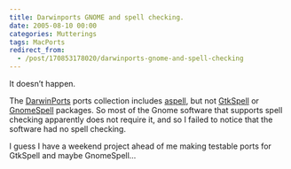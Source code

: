```yaml
---
title: Darwinports GNOME and spell checking.
date: 2005-08-10 00:00
categories: Mutterings
tags: MacPorts
redirect_from:
  - /post/170853178020/darwinports-gnome-and-spell-checking
---
```

It doesn&rsquo;t happen.

The [DarwinPorts](https://macports.org) ports collection includes [aspell](https://web.archive.org/web/20250514111955/http://savannah.gnu.org/projects/aspell/), but not [GtkSpell](https://GtkSpell.sourceforge.net) or [GnomeSpell](https://www.gnome.org) packages. So most of the Gnome software that supports spell checking apparently does not require it, and so I failed to notice that the software had no spell checking.

I guess I have a weekend project ahead of me making testable ports for GtkSpell and maybe GnomeSpell&hellip;
